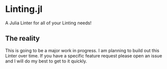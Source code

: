 # Linting.jl
A Julia Linter for all of your Linting needs! 

## The reality

This is going to be a major work in progress. I am planning to build out this Linter over time. If you have a specific feature request please open an issue and I will do my best to get to it quickly.
